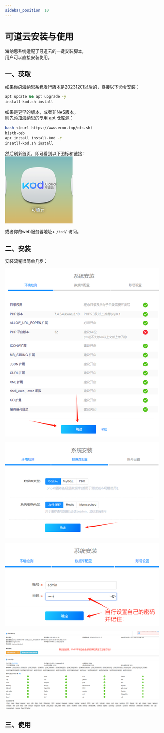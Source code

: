 ```yaml
---
sidebar_position: 10
---
```


# 可道云安装与使用

海纳思系统适配了可道云的一键安装脚本，  
用户可以直接安装使用。

## 一、获取

如果你的海纳思系统发行版本是20231201以后的，直接以下命令安装：  

```bash
apt update && apt upgrade -y
install-kod.sh install
```

如果是更早的版本，或者非NAS版本，  
则先添加海纳思的专用 apt 仓库源：  

```bash
bash <(curl https://www.ecoo.top/ota.sh)
histb-deb
apt install install-kod -y
insatll-kod.sh install
```

然后刷新首页，即可看到以下图标和链接：  
![](./img/kod1.jpg)  

或者你的web服务器地址+ `/kod/` 访问。  

## 二、安装

安装流程很简单几步：  

![](./img/kod2.jpg)

![](./img/kod3.jpg)

![](./img/kod4.jpg)

![](./img/kod5.jpg)


## 三、使用





